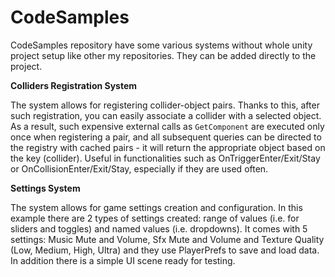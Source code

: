 # CodeSamples
 
CodeSamples repository have some various systems without whole unity project setup like other my repositories.
They can be added directly to the project.

**Colliders Registration System**

The system allows for registering collider-object pairs. Thanks to this, after such registration, you can easily associate a collider with a selected object.
As a result, such expensive external calls as `GetComponent` are executed only once when registering a pair, and all subsequent queries can be directed to the registry with cached pairs - it will return the appropriate object based on the key (collider).
Useful in functionalities such as OnTriggerEnter/Exit/Stay or OnCollisionEnter/Exit/Stay, especially if they are used often.


**Settings System**

The system allows for game settings creation and configuration.
In this example there are 2 types of settings created: range of values (i.e. for sliders and toggles) and named values (i.e. dropdowns). It comes with 5 settings: Music Mute and Volume, Sfx Mute and Volume and Texture Quality (Low, Medium, High, Ultra) and they use PlayerPrefs to save and load data.
In addition there is a simple UI scene ready for testing.
